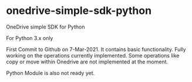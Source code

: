 # onedrive-simple-sdk-python
OneDrive simple SDK for Python

For Python 3.x only

First Commit to Github on 7-Mar-2021. 
It contains basic functionality. Fully working on the operations currently implemented. Some operations like copy or move within Onedrive are not implemented at the moment. 

Python Module is also not ready yet. 
